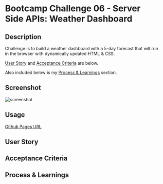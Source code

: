 # Bootcamp Challenge 06 - Server Side APIs: Weather Dashboard

## Description

Challenge is to build a weather dashboard with a 5-day forecast that will run in the browser with dynamically updated HTML & CSS.

[User Story](#user-story) and [Acceptance Criteria](#acceptance-criteria) are below.

Also included below is my [Process & Learnings](#process--learnings) section.

## Screenshot

![screenshot](path_to_screenshot "link to screenshot")

## Usage

[Github Pages URL](github_pages_url "link to deployed site")

## User Story

## Acceptance Criteria

## Process & Learnings

